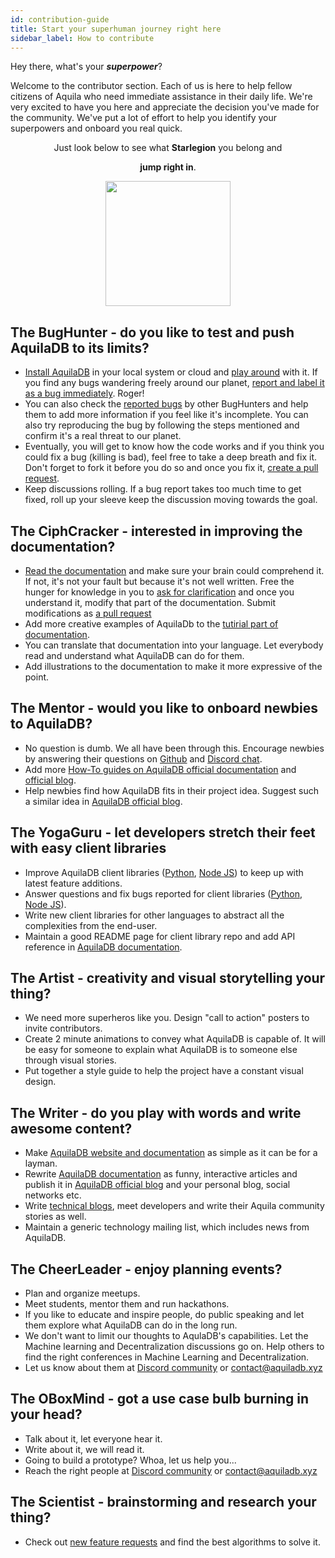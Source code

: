 ```yaml
---
id: contribution-guide
title: Start your superhuman journey right here
sidebar_label: How to contribute
---
```


Hey there, what's your ***superpower***?

Welcome to the contributor section. Each of us is here to help fellow citizens of Aquila who need immediate assistance in their daily life. We're very excited to have you here and appreciate the decision you've made for the community. We've put a lot of effort to help you identify your superpowers and onboard you real quick. 
<p align="center">Just look below to see what <b>Starlegion</b> you belong and </p>
<p align="center"><b>jump right in</b>.</p>

<p align="center"><img width="200px" src="https://www.publicdomainpictures.net/pictures/180000/velka/mutant-superhero-10.jpg" /></p>

## The BugHunter - do you like to test and push AquilaDB to its limits?
* [Install AquilaDB](https://aquiladb.xyz/docs/install-aquiladb) in your local system or cloud and [play around](https://aquiladb.xyz/docs/get-started) with it. If you find any bugs wandering freely around our planet, [report and label it as a bug immediately](https://github.com/a-mma/AquilaDB/issues/new/choose). Roger!
* You can also check the [reported bugs](https://github.com/a-mma/AquilaDB/labels/bug) by other BugHunters and help them to add more information if you feel like it's incomplete. You can also try reproducing the bug by following the steps mentioned and confirm it's a real threat to our planet.
* Eventually, you will get to know how the code works and if you think you could fix a bug (killing is bad), feel free to take a deep breath and fix it. Don't forget to fork it before you do so and once you fix it, [create a pull request](https://github.com/firstcontributions/first-contributions/blob/master/README.md).
* Keep discussions rolling. If a bug report takes too much time to get fixed, roll up your sleeve keep the discussion moving towards the goal.

## The CiphCracker - interested in improving the documentation?
* [Read the documentation](https://aquiladb.xyz/docs/introduction) and make sure your brain could comprehend it. If not, it's not your fault but because it's not well written. Free the hunger for knowledge in you to [ask for clarification](https://github.com/a-mma/aquiladb-documentation/issues) and once you understand it, modify that part of the documentation. Submit modifications as [a pull request](https://github.com/firstcontributions/first-contributions/blob/master/README.md)
* Add more creative examples of AquilaDb to the [tutirial part of documentation](https://aquiladb.xyz/docs/get-started).
* You can translate that documentation into your language. Let everybody read and understand what AquilaDB can do for them.
* Add illustrations to the documentation to make it more expressive of the point.

## The Mentor - would you like to onboard newbies to AquilaDB?
* No question is dumb. We all have been through this. Encourage newbies by answering their questions on [Github](https://github.com/a-mma/AquilaDB/labels/question) and [Discord chat](https://discord.gg/5YP7zHS).
* Add more [How-To guides on AquilaDB official documentation](https://aquiladb.xyz/docs/install-aquiladb) and [official blog](https://medium.com/a-mma).
* Help newbies find how AquilaDB fits in their project idea. Suggest such a similar idea in [AquilaDB official blog](https://medium.com/a-mma).

## The YogaGuru - let developers stretch their feet with easy client libraries
* Improve AquilaDB client libraries ([Python](https://github.com/a-mma/AquilaDB-Python), [Node JS](https://github.com/a-mma/AquilaDB-NodeJS)) to keep up with latest feature additions.
* Answer questions and fix bugs reported for client libraries ([Python](https://github.com/a-mma/AquilaDB-Python/issues), [Node JS](https://github.com/a-mma/AquilaDB-NodeJS/issues)).
* Write new client libraries for other languages to abstract all the complexities from the end-user.
* Maintain a good README page for client library repo and add API reference in [AquilaDB documentation](https://aquiladb.xyz/docs/api-reference).

## The Artist - creativity and visual storytelling your thing?
* We need more superheros like you. Design "call to action" posters to invite contributors.
* Create 2 minute animations to convey what AquilaDB is capable of. It will be easy for someone to explain what AquilaDB is to someone else through visual stories.
* Put together a style guide to help the project have a constant visual design.

## The Writer - do you play with words and write awesome content?
* Make [AquilaDB website and documentation](https://aquiladb.xyz/) as simple as it can be for a layman.
* Rewrite [AquilaDB documentation](https://aquiladb.xyz/docs/introduction) as funny, interactive articles and publish it in [AquilaDB official blog](https://medium.com/a-mma) and your personal blog, social networks etc.
* Write [technical blogs](https://medium.com/a-mma), meet developers and write their Aquila community stories as well.
* Maintain a generic technology mailing list, which includes news from AquilaDB.

## The CheerLeader - enjoy planning events?
* Plan and organize meetups.
* Meet students, mentor them and run hackathons.
* If you like to educate and inspire people, do public speaking and let them explore what AquilaDB can do in the long run.
* We don't want to limit our thoughts to AqulaDB's capabilities. Let the Machine learning and Decentralization discussions go on. Help others to find the right conferences in Machine Learning and Decentralization.
* Let us know about them at [Discord community](https://discordapp.com/invite/5YP7zHS) or [contact@aquiladb.xyz](email:contact@aquiladb.xyz)

## The OBoxMind - got a use case bulb burning in your head?
* Talk about it, let everyone hear it. 
* Write about it, we will read it. 
* Going to build a prototype? Whoa, let us help you... 
* Reach the right people at [Discord community](https://discordapp.com/invite/5YP7zHS) or [contact@aquiladb.xyz](email:contact@aquiladb.xyz)

## The Scientist - brainstorming and research your thing?
* Check out [new feature requests](https://github.com/a-mma/AquilaDB/issues?q=is%3Aissue+is%3Aopen+label%3Aenhancement) and find the best algorithms to solve it.
